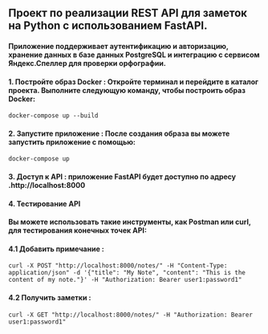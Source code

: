 ## Проект по реализации REST API для заметок на Python с использованием FastAPI.
#### Приложение поддерживает аутентификацию и авторизацию, хранение данных в базе данных PostgreSQL и интеграцию с сервисом Яндекс.Спеллер для проверки орфографии. 
#### 1. Постройте образ Docker : Откройте терминал и перейдите в каталог проекта. Выполните следующую команду, чтобы построить образ Docker:
`docker-compose up --build`
#### 2. Запустите приложение : После создания образа вы можете запустить приложение с помощью:
`docker-compose up`
#### 3. Доступ к API : приложение FastAPI будет доступно по адресу .http://localhost:8000
#### 4. Тестирование API
#### Вы можете использовать такие инструменты, как Postman или curl, для тестирования конечных точек API:
#### 4.1 Добавить примечание :
`curl -X POST "http://localhost:8000/notes/" -H "Content-Type: application/json" -d '{"title": "My Note", "content": "This is the content of my note."}' -H "Authorization: Bearer user1:password1"`
#### 4.2 Получить заметки :
`curl -X GET "http://localhost:8000/notes/" -H "Authorization: Bearer user1:password1"`